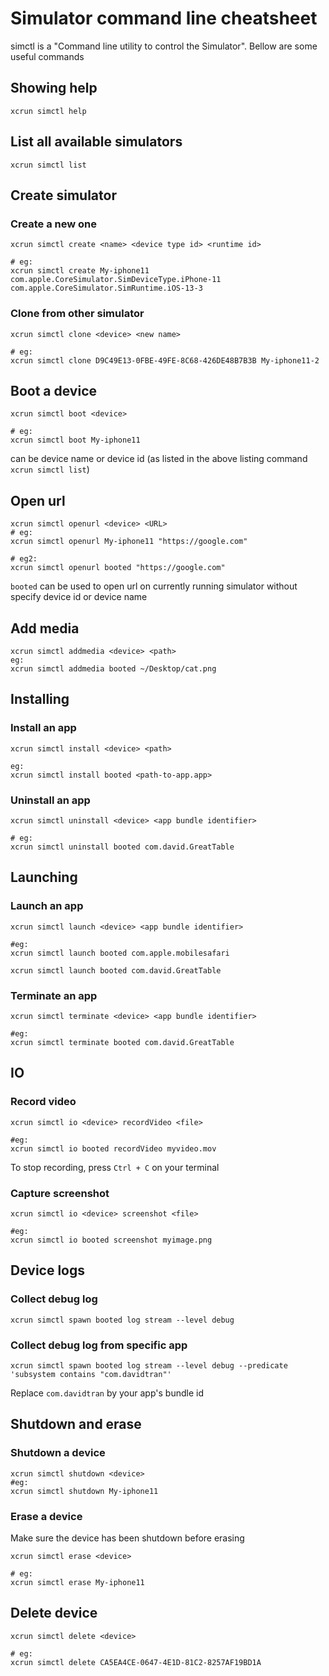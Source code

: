 # Simulator command line cheatsheet

simctl is a "Command line utility to control the Simulator". Bellow are some useful commands


## Showing help

```
xcrun simctl help
```

## List all available simulators

```
xcrun simctl list
```

## Create simulator

### Create a new one
```
xcrun simctl create <name> <device type id> <runtime id>

# eg:
xcrun simctl create My-iphone11 com.apple.CoreSimulator.SimDeviceType.iPhone-11 com.apple.CoreSimulator.SimRuntime.iOS-13-3 
```

### Clone from other simulator
```
xcrun simctl clone <device> <new name>

# eg:
xcrun simctl clone D9C49E13-0FBE-49FE-8C68-426DE48B7B3B My-iphone11-2
```

## Boot a device
```
xcrun simctl boot <device>

# eg:
xcrun simctl boot My-iphone11
```
<device> can be device name or device id (as listed in the above listing command `xcrun simctl list`)


## Open url

```
xcrun simctl openurl <device> <URL>
# eg:
xcrun simctl openurl My-iphone11 "https://google.com"

# eg2:
xcrun simctl openurl booted "https://google.com"
```
`booted` can be used to open url on currently running simulator without specify device id or device name


## Add media
```
xcrun simctl addmedia <device> <path>
eg:
xcrun simctl addmedia booted ~/Desktop/cat.png
```

## Installing
### Install an app
```
xcrun simctl install <device> <path>

eg:
xcrun simctl install booted <path-to-app.app>

```

### Uninstall an app
```
xcrun simctl uninstall <device> <app bundle identifier>

# eg:
xcrun simctl uninstall booted com.david.GreatTable
``` 

## Launching
### Launch an app
```
xcrun simctl launch <device> <app bundle identifier>

#eg:
xcrun simctl launch booted com.apple.mobilesafari

xcrun simctl launch booted com.david.GreatTable 

```


### Terminate an app
```
xcrun simctl terminate <device> <app bundle identifier>

#eg:
xcrun simctl terminate booted com.david.GreatTable
```

## IO
### Record video
```
xcrun simctl io <device> recordVideo <file>

#eg:
xcrun simctl io booted recordVideo myvideo.mov
```
To stop recording, press `Ctrl + C` on your terminal

### Capture screenshot
```
xcrun simctl io <device> screenshot <file>

#eg:
xcrun simctl io booted screenshot myimage.png

```

## Device logs
### Collect debug log
```
xcrun simctl spawn booted log stream --level debug
```

### Collect debug log from specific app
```
xcrun simctl spawn booted log stream --level debug --predicate 'subsystem contains "com.davidtran"' 
```

Replace `com.davidtran` by your app's bundle id


## Shutdown and erase
### Shutdown a device

```
xcrun simctl shutdown <device>
#eg:
xcrun simctl shutdown My-iphone11

```

### Erase a device
Make sure the device has been shutdown before erasing

```
xcrun simctl erase <device>

# eg:
xcrun simctl erase My-iphone11

```

## Delete device
```
xcrun simctl delete <device>

# eg: 
xcrun simctl delete CA5EA4CE-0647-4E1D-81C2-8257AF19BD1A
```



